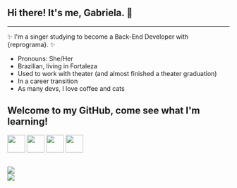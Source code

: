 ## Hi there! It's me, Gabriela. 👋

-----------------------------------

:sparkles: I'm a singer studying to become a Back-End Developer with {reprograma}. :sparkles:
* Pronouns: She/Her
* Brazilian, living in Fortaleza
* Used to work with theater (and almost finished a theater graduation)
* In a career transition
* As many devs, I love coffee and cats

## Welcome to my GitHub, come see what I'm learning!

<img src="https://cdn.jsdelivr.net/gh/devicons/devicon/icons/javascript/javascript-plain.svg" width="40" height="40"/>   <img src="https://cdn.jsdelivr.net/gh/devicons/devicon/icons/git/git-original.svg" width="40" height="40"/> <img src="https://cdn.jsdelivr.net/gh/devicons/devicon/icons/nodejs/nodejs-original.svg" width="40" height="40"/> <img src="https://cdn.jsdelivr.net/gh/devicons/devicon/icons/vscode/vscode-original.svg" width="40" height="40"/>
##
<div> <a href = "mailto:gabskovisk@gmail.com"><img src="https://img.shields.io/badge/Gmail-D14836?style=for-the-badge&logo=gmail&logoColor=white" target="_blank"></a> </div>


<img src= "https://c.tenor.com/bCfpwMjfAi0AAAAC/cat-typing.gif">
